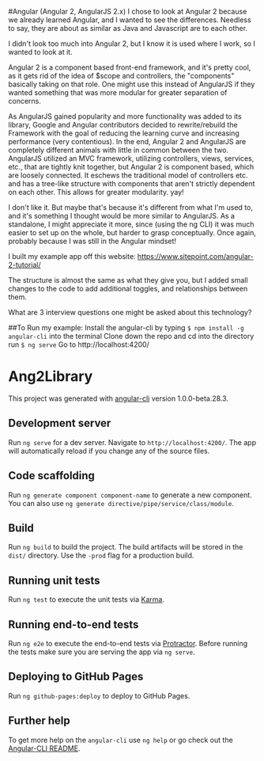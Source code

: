 #Angular (Angular 2, AngularJS 2.x)
I chose to look at Angular 2 because we already learned Angular, and I wanted to see the differences.  Needless to say, they are about as similar as Java and Javascript are to each other.

I didn't look too much into Angular 2, but I know it is used where I work, so I wanted to look at it.

Angular 2 is a component based front-end framework, and it's pretty cool, as it gets rid of the idea of $scope and controllers, the "components" basically taking on that role.  One might use this instead of AngularJS if they wanted something that was more modular for greater separation of concerns.

As AngularJS gained popularity and more functionality was added to its library, Google and Angular contributors decided to rewrite/rebuild the Framework with the goal of reducing the learning curve and increasing performance (very contentious).  In the end, Angular 2 and AngularJS are completely different animals with little in common between the two.   AngularJS utilized an MVC framework, utilizing controllers, views, services, etc., that are tightly knit together, but Angular 2 is component based, which are loosely connected.  It eschews the traditional model of controllers etc. and has a tree-like structure with components that aren't strictly dependent on each other.  This allows for greater modularity.  yay!

I don't like it.  But maybe that's because it's different from what I'm used to, and it's something I thought would be more similar to AngularJS.  As a standalone, I might appreciate it more, since (using the ng CLI) it was much easier to set up on the whole, but harder to grasp conceptually.  Once again, probably because I was still in the Angular mindset!

I built my example app off this website: https://www.sitepoint.com/angular-2-tutorial/

The structure is almost the same as what they give you, but I added small changes to the code to add additional toggles, and relationships between them.

What are 3 interview questions one might be asked about this technology?


##To Run my example:
Install the angular-cli by typing `$ npm install -g angular-cli` into the terminal
Clone down the repo and cd into the directory
run `$ ng serve`
Go to http://localhost:4200/




# Ang2Library

This project was generated with [angular-cli](https://github.com/angular/angular-cli) version 1.0.0-beta.28.3.

## Development server
Run `ng serve` for a dev server. Navigate to `http://localhost:4200/`. The app will automatically reload if you change any of the source files.

## Code scaffolding

Run `ng generate component component-name` to generate a new component. You can also use `ng generate directive/pipe/service/class/module`.

## Build

Run `ng build` to build the project. The build artifacts will be stored in the `dist/` directory. Use the `-prod` flag for a production build.

## Running unit tests

Run `ng test` to execute the unit tests via [Karma](https://karma-runner.github.io).

## Running end-to-end tests

Run `ng e2e` to execute the end-to-end tests via [Protractor](http://www.protractortest.org/).
Before running the tests make sure you are serving the app via `ng serve`.

## Deploying to GitHub Pages

Run `ng github-pages:deploy` to deploy to GitHub Pages.

## Further help

To get more help on the `angular-cli` use `ng help` or go check out the [Angular-CLI README](https://github.com/angular/angular-cli/blob/master/README.md).
